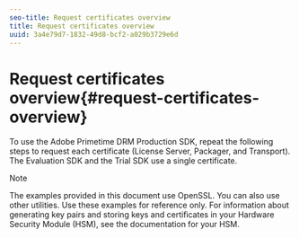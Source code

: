 ```yaml
---
seo-title: Request certificates overview
title: Request certificates overview
uuid: 3a4e79d7-1832-49d8-bcf2-a029b3729e6d
---
```


# Request certificates overview{#request-certificates-overview}

To use the Adobe Primetime DRM Production SDK, repeat the following steps to request each certificate (License Server, Packager, and Transport). The Evaluation SDK and the Trial SDK use a single certificate.

>[!NOTE]
>
>The examples provided in this document use OpenSSL. You can also use other utilities. Use these examples for reference only. For information about generating key pairs and storing keys and certificates in your Hardware Security Module (HSM), see the documentation for your HSM.


